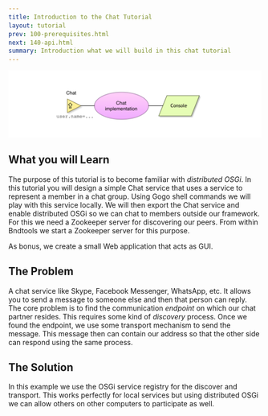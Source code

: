 ```yaml
---
title: Introduction to the Chat Tutorial
layout: tutorial
prev: 100-prerequisites.html
next: 140-api.html
summary: Introduction what we will build in this chat tutorial
---
```


![Chat Service](/img/tutorial_rsa/rsa-service-0.png)


## What you will Learn

The purpose of this tutorial is to become familiar with _distributed OSGi_. In this tutorial you will design a simple Chat service that uses a service to represent a member in a chat group. Using Gogo shell commands we will play with this service locally. We will then export the Chat service and enable distributed OSGi so we can chat to members outside our framework. For this we need a Zookeeper server for discovering our peers. From within Bndtools we start a Zookeeper server for this purpose.

As bonus, we create a small Web application that acts as GUI.

## The Problem

A chat service like Skype, Facebook Messenger, WhatsApp, etc. It allows you to send a message to someone else and then that person can reply. The core problem is to find the communication _endpoint_ on which our chat partner resides. This requires some kind of _discovery_ process. Once we found the endpoint, we use some transport mechanism to send the message. This message then can contain our address so that the other side can respond using the same process.

## The Solution

In this example we use the OSGi service registry for the discover and transport. This works perfectly for local services but using distributed OSGi we can allow others on other computers to participate as well.   


